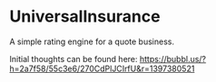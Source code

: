 # UniversalInsurance
A simple rating engine for a quote business.

Initial thoughts can be found here: https://bubbl.us/?h=2a7f58/55c3e6/270CdPlJCIrfU&r=1397380521
